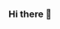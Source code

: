 ### Hi there 👋

<!--
**Greenarth/Greenarth** is a ✨ _special_ ✨ repository because its `README.md` (this file) appears on your GitHub profile.


Green Earth is a user-friendly mobile application teaches which you how to plant a tree, just playing games can teach you how to plant the tree.
It visualizes NASA data related to your city and find the blank spaces in your area, so you can plant the tree in your community for having a green earth. Suggest you suitable trees for your area to create a city sustainable.








-->
